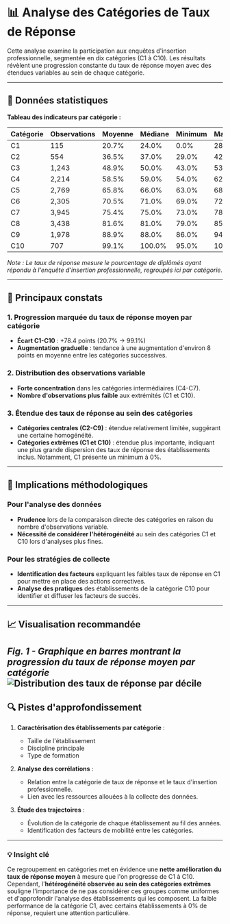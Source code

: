 # 📊 Analyse des Catégories de Taux de Réponse

Cette analyse examine la participation aux enquêtes d'insertion professionnelle, segmentée en dix catégories (C1 à C10). Les résultats révèlent une progression constante du taux de réponse moyen avec des étendues variables au sein de chaque catégorie.

-----

## 🔢 Données statistiques

**Tableau des indicateurs par catégorie :**

| Catégorie | Observations | Moyenne | Médiane | Minimum | Maximum |
|-----------|--------------|---------|---------|---------|---------|
| C1        | 115          | 20.7%   | 24.0%   | 0.0%    | 28.0%   |
| C2        | 554          | 36.5%   | 37.0%   | 29.0%   | 42.0%   |
| C3        | 1,243        | 48.9%   | 50.0%   | 43.0%   | 53.0%   |
| C4        | 2,214        | 58.5%   | 59.0%   | 54.0%   | 62.0%   |
| C5        | 2,769        | 65.8%   | 66.0%   | 63.0%   | 68.0%   |
| C6        | 2,305        | 70.5%   | 71.0%   | 69.0%   | 72.0%   |
| C7        | 3,945        | 75.4%   | 75.0%   | 73.0%   | 78.0%   |
| C8        | 3,438        | 81.6%   | 81.0%   | 79.0%   | 85.0%   |
| C9        | 1,978        | 88.9%   | 88.0%   | 86.0%   | 94.0%   |
| C10       | 707          | 99.1%   | 100.0%  | 95.0%   | 100.0%  |

*Note : Le taux de réponse mesure le pourcentage de diplômés ayant répondu à l'enquête d'insertion professionnelle, regroupés ici par catégorie.*

-----

## 🎯 Principaux constats

### 1\. Progression marquée du taux de réponse moyen par catégorie

  - **Écart C1-C10** : +78.4 points (20.7% → 99.1%)
  - **Augmentation graduelle** : tendance à une augmentation d'environ 8 points en moyenne entre les catégories successives.

### 2\. Distribution des observations variable

  - **Forte concentration** dans les catégories intermédiaires (C4-C7).
  - **Nombre d'observations plus faible** aux extrémités (C1 et C10).

### 3\. Étendue des taux de réponse au sein des catégories

  - **Catégories centrales (C2-C9)** : étendue relativement limitée, suggérant une certaine homogénéité.
  - **Catégories extrêmes (C1 et C10)** : étendue plus importante, indiquant une plus grande dispersion des taux de réponse des établissements inclus. Notamment, C1 présente un minimum à 0%.

-----

## 🏫 Implications méthodologiques

### Pour l'analyse des données

  - **Prudence** lors de la comparaison directe des catégories en raison du nombre d'observations variable.
  - **Nécessité de considérer l'hétérogénéité** au sein des catégories C1 et C10 lors d'analyses plus fines.

### Pour les stratégies de collecte

  - **Identification des facteurs** expliquant les faibles taux de réponse en C1 pour mettre en place des actions correctives.
  - **Analyse des pratiques** des établissements de la catégorie C10 pour identifier et diffuser les facteurs de succès.

-----

## 📈 Visualisation recommandée

*Fig. 1 - Graphique en barres montrant la progression du taux de réponse moyen par catégorie*
![Distribution des taux de réponse par décile](chemin/vers/taux_reponse_deciles.png)  
-----

## 🔍 Pistes d'approfondissement

1.  **Caractérisation des établissements par catégorie** :

      - Taille de l'établissement
      - Discipline principale
      - Type de formation

2.  **Analyse des corrélations** :

      - Relation entre la catégorie de taux de réponse et le taux d'insertion professionnelle.
      - Lien avec les ressources allouées à la collecte des données.

3.  **Étude des trajectoires** :

      - Évolution de la catégorie de chaque établissement au fil des années.
      - Identification des facteurs de mobilité entre les catégories.

-----

### 💡 Insight clé

Ce regroupement en catégories met en évidence une **nette amélioration du taux de réponse moyen** à mesure que l'on progresse de C1 à C10. Cependant, l'**hétérogénéité observée au sein des catégories extrêmes** souligne l'importance de ne pas considérer ces groupes comme uniformes et d'approfondir l'analyse des établissements qui les composent. La faible performance de la catégorie C1, avec certains établissements à 0% de réponse, requiert une attention particulière.
